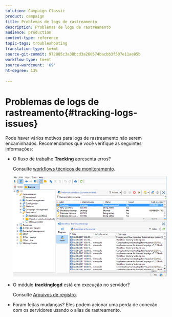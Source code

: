 ```yaml
---
solution: Campaign Classic
product: campaign
title: Problemas de logs de rastreamento
description: Problemas de logs de rastreamento
audience: production
content-type: reference
topic-tags: troubleshooting
translation-type: tm+mt
source-git-commit: 972885c3a38bcd3a260574bacbb3f507e11ae05b
workflow-type: tm+mt
source-wordcount: '69'
ht-degree: 13%

---
```



# Problemas de logs de rastreamento{#tracking-logs-issues}

Pode haver vários motivos para logs de rastreamento não serem encaminhados. Recomendamos que você verifique as seguintes informações:

* O fluxo de trabalho **Tracking** apresenta erros?

   Consulte [workflows técnicos de monitoramento](../../workflow/using/monitoring-technical-workflows.md).

   ![](assets/tracking_scheduled_task.png)

* O módulo **trackinglogd** está em execução no servidor?

   Consulte [Arquivos de registro](../../production/using/log-files.md).

* Foram feitas mudanças? Eles podem acionar uma perda de conexão com os servidores usando o alias de rastreamento.


